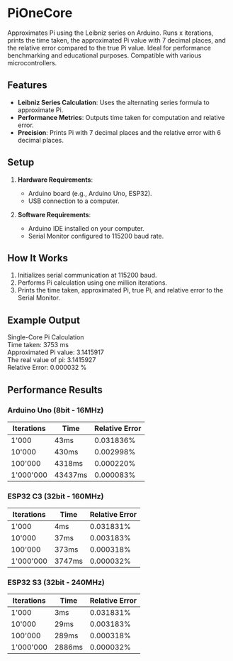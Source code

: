# PiOneCore
Approximates Pi using the Leibniz series on Arduino. Runs x iterations, prints the time taken, the approximated Pi value with 7 decimal places, and the relative error compared to the true Pi value. Ideal for performance benchmarking and educational purposes. Compatible with various microcontrollers.

## Features
- **Leibniz Series Calculation**: Uses the alternating series formula to approximate Pi.
- **Performance Metrics**: Outputs time taken for computation and relative error.
- **Precision**: Prints Pi with 7 decimal places and the relative error with 6 decimal places.

## Setup
1. **Hardware Requirements**:
   - Arduino board (e.g., Arduino Uno, ESP32).
   - USB connection to a computer.

2. **Software Requirements**:
   - Arduino IDE installed on your computer.
   - Serial Monitor configured to 115200 baud rate.

## How It Works
1. Initializes serial communication at 115200 baud.
2. Performs Pi calculation using one million iterations.
3. Prints the time taken, approximated Pi, true Pi, and relative error to the Serial Monitor.

## Example Output   
Single-Core Pi Calculation<br>
Time taken: 3753 ms<br>
Approximated Pi value: 3.1415917<br>
The real value of pi: 3.1415927<br>
Relative Error: 0.000032 %


## Performance Results

### Arduino Uno (8bit - 16MHz)
| Iterations | Time   | Relative Error |
|------------|--------|----------------|
| 1'000      | 43ms   | 0.031836%      |
| 10'000     | 430ms  | 0.002998%      |
| 100'000    | 4318ms | 0.000220%      |
| 1'000'000  | 43437ms| 0.000083%      |

### ESP32 C3 (32bit - 160MHz)
| Iterations | Time   | Relative Error |
|------------|--------|----------------|
| 1'000      | 4ms    | 0.031831%      |
| 10'000     | 37ms   | 0.003183%      |
| 100'000    | 373ms  | 0.000318%      |
| 1'000'000  | 3747ms | 0.000032%      |

### ESP32 S3 (32bit - 240MHz)
| Iterations | Time   | Relative Error |
|------------|--------|----------------|
| 1'000      | 3ms    | 0.031831%      |
| 10'000     | 29ms   | 0.003183%      |
| 100'000    | 289ms  | 0.000318%      |
| 1'000'000  | 2886ms | 0.000032%      |

